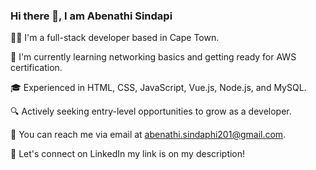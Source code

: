 ### Hi there 👋, I am Abenathi Sindapi

👨‍💻 I'm a full-stack developer based in Cape Town.

🌱 I'm currently learning networking basics and getting ready for AWS certification.

🎓 Experienced in HTML, CSS, JavaScript, Vue.js, Node.js, and MySQL.

🔍 Actively seeking entry-level opportunities to grow as a developer.

📧 You can reach me via email at abenathi.sindaphi201@gmail.com.

🔗 Let's connect on LinkedIn my link is on my description!
